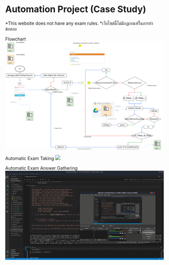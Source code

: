 # Automation Project (Case Study)

*This website does not have any exam rules.
*เว็บไซต์นี้ไม่มีกฎเกณฑ์ในการทำข้อสอบ

Flowchart
![](sornflowchart.svg)

Automatic Exam Taking
![](1_AUTO_TEST.gif)

Automatic Exam Answer Gathering
![](2_AUTO_GATHER.gif)
